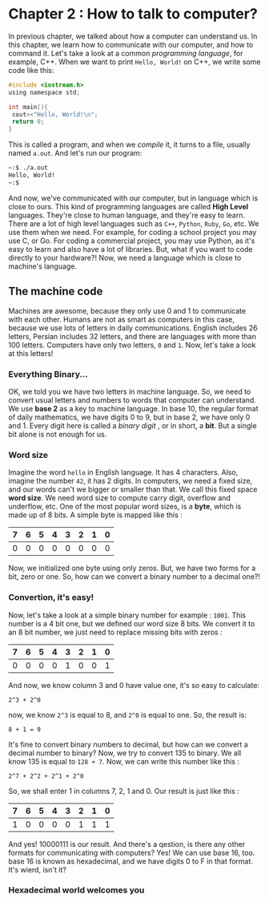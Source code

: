 # Chapter 2 : How to talk to computer?
In previous chapter, we talked about how a computer can understand us. In this chapter, we learn how to communicate with our computer, and how to command it. Let's take a look at a common *programming language*, for example, C++. 
When we want to print `Hello, World!` on C++, we write some code like this:
```c
#include <iostream.h>
using namespace std;

int main(){
 cout<<"Hello, World!\n";
 return 0;
}
```
This is called a program, and when we *compile* it, it turns to a file, usually named `a.out`. And let's run our program:
```bash
~:$ ./a.out
Hello, World!
~:$
```
And now, we've communicated with our computer, but in language which is close to ours. This kind of programming languages are called **High Level** languages. They're close to human language, and they're easy to learn. There are a lot of high level languages such as `C++`, `Python`, `Ruby`, `Go`, etc. We use them when we need. For example, for coding a school project you may use C, or Go. For coding a commercial project, you may use Python, as it's easy to learn and also have a lot of libraries. But, what if you want to code directly to your hardware?! Now, we need a language which is close to machine's language. 
## The machine code
Machines are awesome, because they only use 0 and 1 to communicate with each other. Humans are not as smart as computers in this case, because we use lots of letters in daily communications. English includes 26 letters, Persian includes 32 letters, and there are languages with more than 100 letters. Computers have only two letters, `0` and `1`. Now, let's take a look at this letters!
### Everything Binary...
OK, we told you we have two letters in machine language. So, we need to convert usual letters and numbers to words that computer can understand. We use **base 2** as a key to machine language. In base 10, the regular format of daily mathematics, we have digits 0 to 9, but in base 2, we have only 0 and 1. Every digit here is called a *binary digit* , or in short, a **bit**. But a single bit alone is not enough for us. 
### Word size
Imagine the word `hello` in English language. It has 4 characters. Also, imagine the number `42`, it has 2 digits. In computers, we need a fixed size, and our words can't we bigger or smaller than that. We call this fixed space **word size**. We need word size to compute carry digit, overflow and underflow, etc. One of the most popular word sizes, is a **byte**, which is made up of 8 bits. A simple byte is mapped like this :

|7|6|5|4|3|2|1|0|
|-|:-:|:-:|:-:|:-:|:-:|:-:|-:|
|0|0|0|0|0|0|0|0|

Now, we initialized one byte using only zeros. But, we have two forms for a bit, zero or one. So, how can we convert a binary number to a decimal one?!
### Convertion, it's easy!
Now, let's take a look at a simple binary number for example : `1001`. This number is a 4 bit one, but we defined our word size 8 bits. We convert it to an 8 bit number, we just need to replace missing bits with zeros :

|7|6|5|4|3|2|1|0|
|-|:-:|:-:|:-:|:-:|:-:|:-:|-:|
|0|0|0|0|1|0|0|1|

And now, we know column 3 and 0 have value one, it's so easy to calculate:

```
2^3 + 2^0
```
now, we know `2^3` is equal to 8, and `2^0` is equal to one. So, the result is:

```
8 + 1 = 9
```

It's fine to convert binary numbers to decimal, but how can we convert a decimal number to binary? Now, we try to convert 135 to binary. We all know 135 is equal to `128 + 7`. Now, we can write this number like this :

```
2^7 + 2^2 + 2^1 + 2^0
```

So, we shall enter 1 in columns 7, 2, 1 and 0. Our result is just like this :

|7|6|5|4|3|2|1|0|
|-|:-:|:-:|:-:|:-:|:-:|:-:|-:|
|1|0|0|0|0|1|1|1|

And yes! 10000111 is our result. And there's a qestion, is there any other formats for communicating with computers? Yes! We can use base 16, too. base 16 is known as hexadecimal, and we have digits 0 to F in that format. It's wierd, isn't it? 
### Hexadecimal world welcomes you
